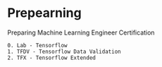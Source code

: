 # Prepearning
Preparing Machine Learning Engineer Certification

```
0. Lab - Tensorflow
1. TFDV - Tensorflow Data Validation
2. TFX - Tensorflow Extended
```
